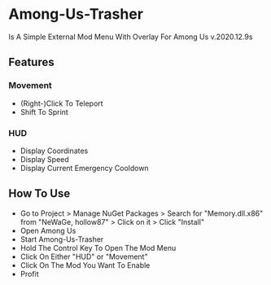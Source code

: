 # Among-Us-Trasher
Is A Simple External Mod Menu With Overlay For Among Us v.2020.12.9s
## Features
### Movement
- (Right-)Click To Teleport
- Shift To Sprint
### HUD
- Display Coordinates
- Display Speed
- Display Current Emergency Cooldown
## How To Use
- Go to Project > Manage NuGet Packages > Search for "Memory.dll.x86" from "NeWaGe, hollow87" > Click on it > Click "Install"
- Open Among Us
- Start Among-Us-Trasher
- Hold The Control Key To Open The Mod Menu
- Click On Either "HUD" or "Movement"
- Click On The Mod You Want To Enable
- Profit
